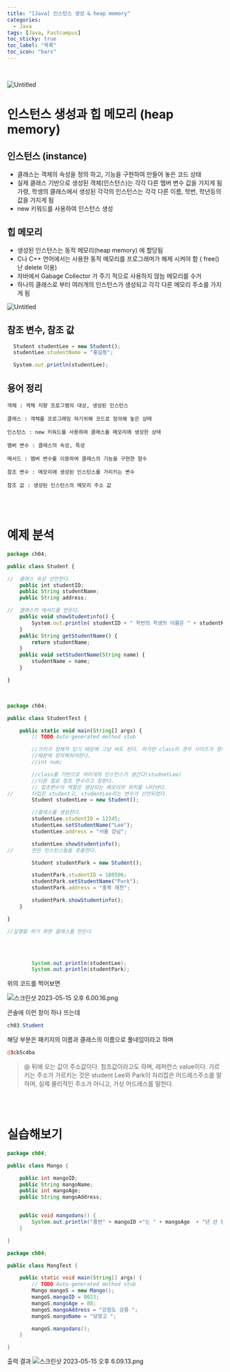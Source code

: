 ```yaml
---
title: "[Java] 인스턴스 생성 & heap memory"
categories:
  - Java
tags: [Java, Fastcampus]
toc_sticky: true
toc_label: "목록"
toc_icon: "bars"
---
```


<br>

![Untitled](https://github.com/solfany/solfany.github.io/blob/master/blog/blog-main/fast-main.png?raw=true)

# 인스턴스 생성과 힙 메모리 (heap memory)

## 인스턴스 (instance)

- 클래스는 객체의 속성을 정의 하고, 기능을 구현하여 만들어 놓은 코드 상태
- 실제 클래스 기반으로 생성된 객체(인스턴스)는 각각 다른 멤버 변수 값을 가지게 됨
  가령, 학생의 클래스에서 생성된 각각의 인스턴스는 각각 다른 이름, 학번, 학년등의 값을 가지게 됨
- new 키워드를 사용하여 인스턴스 생성

## 힙 메모리

- 생성된 인스턴스는 동적 메모리(heap memory) 에 할당됨
- C나 C++ 언어에서는 사용한 동적 메모리를 프로그래머가 해제 시켜야 함 ( free() 난 delete 이용)
- 자바에서 Gabage Collector 가 주기 적으로 사용하지 않늠 메모리를 수거
- 하나의 클래스로 부터 여러개의 인스턴스가 생성되고 각각 다른 메모리 주소를 가지게 됨

![Untitled](https://github.com/solfany/solfany.github.io/blob/master/blog/FC03-java/POST1.png?raw=true)

## 참조 변수, 참조 값

```jsx
  Student studentLee = new Student();
  studentLee.studentName = "홍길동";

  System.out.println(studentLee);
```

## 용어 정리

    객체 : 객체 지향 프로그램의 대상, 생성된 인스턴스

    클래스 : 객체를 프로그래밍 하기위해 코드로 정의해 놓은 상태

    인스턴스 : new 키워드를 사용하여 클래스를 메모리에 생성한 상태

    멤버 변수 : 클래스의 속성, 특성

    메서드 : 멤버 변수를 이용하여 클래스의 기능을 구현한 함수

    참조 변수 : 메모리에 생성된 인스턴스를 가리키는 변수

    참조 값 : 생성된 인스턴스의 메모리 주소 값

<br>
<br>

# 예제 분석

```jsx
package ch04;

public class Student {

//	클래스 속성 선언한다.
	public int studentID;
	public String studentName;
	public String address;

//	클래스의 메서드를 만든다.
	public void showStudentinfo() {
		System.out.println( studentID + " 학번의 학생의 이름은 " + studentName + "이고, 주소는 " + address + "입니다.");
	}
	public String getStudentName() {
		return studentName;
	}
	public void setStudentName(String name) {
		studentName = name;
	}

}
```

<br>

```jsx
package ch04;

public class StudentTest {

	public static void main(String[] args) {
		// TODO Auto-generated method stub

		//크키가 정해져 있기 때문에 그냥 써도 된다. 하지만 class의 경우 사이즈가 정해져 있지 않기
		//때문에 정의해줘야한다.
		//int num;

		//class를 기반으로 여러개의 인스턴스가 생긴다(studnetLee)
		//다른 말로 참조 변수라고 칭한다.
		// 참조변수의 역할은 생성되는 메모리의 위치를 나타낸다.
//		타입은 student고, studentLee라는 변수가 선언되었다.
		Student studentLee = new Student();

		//클래스를 생성한다.
		studentLee.studentID = 12345;
		studentLee.setStudentName("Lee");
		studentLee.address = "서울 강남";

		studentLee.showStudentinfo();
//		만든 인스턴스들을 호출한다.

		Student studentPark = new Student();

		studentPark.studentID = 180506;
		studentPark.setStudentName("Park");
		studentPark.address = "충북 제천";

		studentPark.showStudentinfo();
	}

}

//실행을 하기 위한 클래스를 만든다
```

<br>

```java

		System.out.println(studentLee);
		System.out.println(studentPark);
```

위의 코드를 찍어보면

![스크린샷 2023-05-15 오후 6.00.16.png](https://github.com/solfany/solfany.github.io/blob/master/blog/FC03-java/POST2.png?raw=true)

콘솔에 이런 창이 하나 뜨는데

```java
ch03.Student
```

해당 부분은 패키지의 이름과 클래스의 이름으로 풀네임이라고 하며

```java
@3cb5cdba
```

> @ 뒤에 오는 값이 주소값이다.
> 참조값이라고도 하며, 레퍼런스 value이다.
> 가르키는 주소가 가르키는 것은 student Lee와 Park이 자리잡은 어드레스주소를
> 말하며, 실제 물리적인 주소가 아니고, 가상 어드레스를 말한다.

<br>
<br>

# 실습해보기

```java
package ch04;

public class Mango {

	public int mangoID;
	public String mangoName;
	public int mangoAge;
	public String mangoAddress;


	public void mangodans() {
		System.out.println("품번" + mangoID +"는 " + mangoAge  + "년 산 망고이며, 이름은 " + mangoName + "(이)라고도 불립니다. 구매 문의는 " + mangoAddress +"시장으로 주세요 " );
	}

}
```

```java
package ch04;

public class MangTest {

	public static void main(String[] args) {
		// TODO Auto-generated method stub
		Mango mangoS = new Mango();
		mangoS.mangoID = 0023;
		mangoS.mangoAge = 88;
		mangoS.mangoAddress = "강원도 강릉 ";
		mangoS.mangoName = "당망고 ";

		mangoS.mangodans();
	}

}
```

출력 결과
![스크린샷 2023-05-15 오후 6.09.13.png](https://github.com/solfany/solfany.github.io/blob/master/blog/FC03-java/POST3.png?raw=true)
